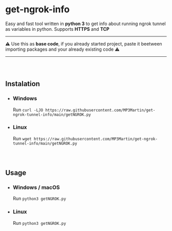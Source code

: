 
# get-ngrok-info
Easy and fast tool written in **python 3** to get info about running ngrok tunnel as variables in python. Supports **HTTPS** and **TCP**
___
**⚠** Use this as **base code**, if you already started project, paste it beetween importing packages and your already existing code **⚠**
___
### ‎

## Instalation
* ### Windows
	Run `curl -LJO https://raw.githubusercontent.com/MP3Martin/get-ngrok-tunnel-info/main/getNGROK.py`
	
* ### Linux
	Run `wget https://raw.githubusercontent.com/MP3Martin/get-ngrok-tunnel-info/main/getNGROK.py`
### ‎

## Usage
* ### Windows / macOS
	Run `python3 getNGROK.py`
	
* ### Linux
	Run `python3 getNGROK.py`
